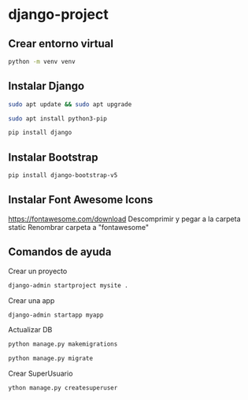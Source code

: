# django-project

## Crear entorno virtual
```bash
python -m venv venv
```
## Instalar Django
```bash
sudo apt update && sudo apt upgrade
```
```bash
sudo apt install python3-pip
```
```bash
pip install django
```
## Instalar Bootstrap
```bash
pip install django-bootstrap-v5
```
## Instalar Font Awesome Icons
https://fontawesome.com/download
Descomprimir y pegar a la carpeta static
Renombrar carpeta a "fontawesome"
## Comandos de ayuda
Crear un proyecto
```bash
django-admin startproject mysite .
```
Crear una app
```bash
django-admin startapp myapp
```
Actualizar DB
```bash
python manage.py makemigrations
```
```bash
python manage.py migrate
```
Crear SuperUsuario
```bash
ython manage.py createsuperuser
```



